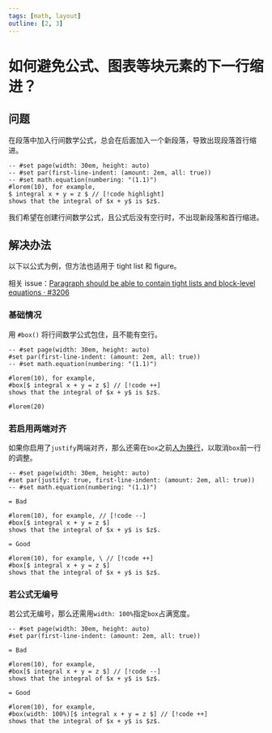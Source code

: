```yaml
---
tags: [math, layout]
outline: [2, 3]
---
```


# 如何避免公式、图表等块元素的下一行缩进？

## 问题

在段落中加入行间数学公式，总会在后面加入一个新段落，导致出现段落首行缩进。

```typst
-- #set page(width: 30em, height: auto)
-- #set par(first-line-indent: (amount: 2em, all: true))
-- #set math.equation(numbering: "(1.1)")
#lorem(10), for example,
$ integral x + y = z $ // [!code highlight]
shows that the integral of $x + y$ is $z$.
```

我们希望在创建行间数学公式，且公式后没有空行时，不出现新段落和首行缩进。

## 解决办法

以下以公式为例，但方法也适用于 tight list 和 figure。

相关 issue：[Paragraph should be able to contain tight lists and block-level equations · #3206](https://github.com/typst/typst/issues/3206)

### 基础情况

用 `#box()` 将行间数学公式包住，且不能有空行。

```typst
-- #set page(width: 30em, height: auto)
#set par(first-line-indent: (amount: 2em, all: true))
-- #set math.equation(numbering: "(1.1)")

#lorem(10), for example,
#box[$ integral x + y = z $] // [!code ++]
shows that the integral of $x + y$ is $z$.

#lorem(20)
```

### 若启用两端对齐

如果你启用了`justify`两端对齐，那么还需在`box`之前[人为换行](https://typst.app/docs/reference/text/linebreak/)，以取消`box`前一行的调整。

```typst
-- #set page(width: 30em, height: auto)
#set par(justify: true, first-line-indent: (amount: 2em, all: true))
-- #set math.equation(numbering: "(1.1)")

= Bad

#lorem(10), for example, // [!code --]
#box[$ integral x + y = z $]
shows that the integral of $x + y$ is $z$.

= Good

#lorem(10), for example, \ // [!code ++]
#box[$ integral x + y = z $]
shows that the integral of $x + y$ is $z$.
```

### 若公式无编号

若公式无编号，那么还需用`width: 100%`指定`box`占满宽度。

```typst
-- #set page(width: 30em, height: auto)
#set par(first-line-indent: (amount: 2em, all: true))

= Bad

#lorem(10), for example,
#box[$ integral x + y = z $] // [!code --]
shows that the integral of $x + y$ is $z$.

= Good

#lorem(10), for example,
#box(width: 100%)[$ integral x + y = z $] // [!code ++]
shows that the integral of $x + y$ is $z$.
```
